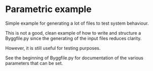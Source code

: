 # Parametric example

Simple example for generating a lot of files to test system behaviour.

This is not a good, clean example of how to write and structure a Byggfile.py since the generating of
the input files reduces clarity.

However, it is still useful for testing purposes.

See the beginning of Byggfile.py for documentation of the various parameters that can be set.
